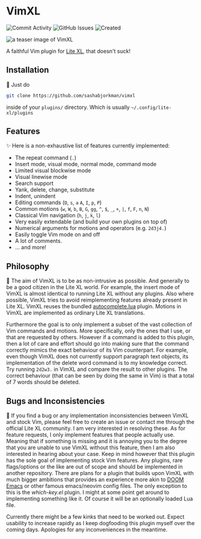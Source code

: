 # VimXL
![Commit Activity](https://img.shields.io/github/commit-activity/t/sashabjorkman/vimxl?label=Commits)
![GitHub Issues](https://img.shields.io/github/issues/sashabjorkman/vimxl?label=Issues)
![Created](https://img.shields.io/badge/Created-July%202025-%23EEE?style=flat)

![a teaser image of VimXL](teaser.png "LiteXL in action")

A faithful Vim plugin for [Lite XL](https://lite-xl.com/), that doesn't suck!

## Installation
🚀 Just do 

```sh
git clone https://github.com/sashabjorkman/vimxl
```

inside of your `plugins/` directory.
Which is usually `~/.config/lite-xl/plugins`


## Features
✨ Here is a non-exhaustive list of features currently implemented:
* The repeat command (`.`)
* Insert mode, visual mode, normal mode, command mode
* Limited visual blockwise mode
* Visual linewise mode
* Search support
* Yank, delete, change, substitute
* Indent, unindent
* Editing commands (`O`, `s`, `a` `A`, `I`, `p`, `P`)
* Common motions (`w`, `W`, `b`, `B`, `G`, `gg`, `^`, `$`, `_`, `+`, `|`, `f`, `F`, `n`, `N`)
* Classical Vim navigation (`h`, `j`, `k`, `l`)
* Very easily extendable (and build your own plugins on top of)
* Numerical arguments for motions and operators (e.g. `2d3j4.`)
* Easily toggle Vim mode on and off
* A lot of comments.
* ... and more!

## Philosophy
🧾 The aim of VimXL is to be as non-intrusive as possible.
And generally to be a good citizen in the Lite XL world.
For example,
the insert mode of VimXL is almost
identical to running Lite XL without any plugins.
Also where possible,
VimXL tries to avoid reimplementing features already present in Lite XL.
VimXL reuses the bundled
[autocomplete.lua](https://github.com/lite-xl/lite-xl/blob/e8ecf9c40dc41f457543c799470cc85369a0ccf6/data/plugins/autocomplete.lua)
plugin.
Motions in VimXL are implemented as ordinary Lite XL translations.

Furthermore the goal is to only implement a subset
of the vast collection of Vim commands and motions.
More specifically, only the ones that I use, or that are requested by others.
However if a command is added to this plugin,
then a lot of care and effort should go into making sure that the command
correctly mimics the exact behaviour of its Vim counterpart.
For example,
even though VimXL does not currently support paragraph text objects,
its implementation of the delete word command is to my knowledge correct.
Try running `2d2w3.` in VimXL and compare the result to other plugins.
The correct behaviour (that can be seen by doing the same in Vim) is that
a total of 7 words should be deleted.

## Bugs and Inconsistencies
🚧 If you find a bug or any implementation
inconsistencies between VimXL and stock Vim,
please feel free to create an issue or contact
me through the official Lite XL community.
I am very interested in resolving these.
As for feature requests, I only implement features that people actually use.
Meaning that if something is missing and it is annoying you to the degree
that you are unable to use VimXL without this feature,
then I am also interested in hearing about your case.
Keep in mind however that this plugin has
the sole goal of implementing stock Vim features.
Any plugins, rare flags/options or the like are out
of scope and should be implemented in another repository.
There are plans for a plugin that builds upon VimXL with
much bigger ambitions that provides an experience more akin to
[DOOM Emacs](https://github.com/doomemacs/doomemacs)
or other famous emacs/neovim config files.
The only exception to this is the *which-key.el* plugin.
I might at some point get around to implementing something like it.
Of course it will be an optionally loaded Lua file.

Currently there might be a few kinks that need to be worked out.
Expect usability to increase rapidly as I keep dogfooding this plugin myself
over the coming days. Apologies for any inconveniences in the meantime.
